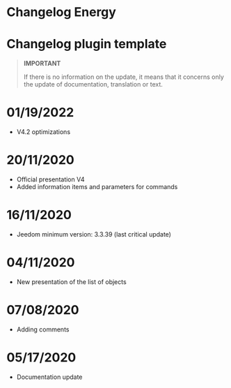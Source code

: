 # Changelog Energy

# Changelog plugin template

>**IMPORTANT**
>
>If there is no information on the update, it means that it concerns only the update of documentation, translation or text.

# 01/19/2022

- V4.2 optimizations

# 20/11/2020

- Official presentation V4
- Added information items and parameters for commands

# 16/11/2020

- Jeedom minimum version: 3.3.39 (last critical update)

# 04/11/2020

- New presentation of the list of objects

# 07/08/2020

- Adding comments

# 05/17/2020

- Documentation update
